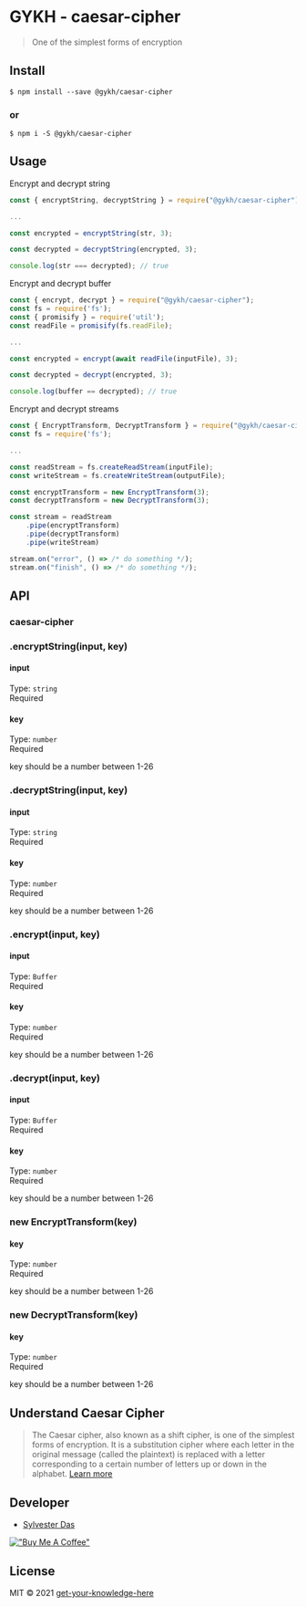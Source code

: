 # GYKH - caesar-cipher

> One of the simplest forms of encryption

## Install

```
$ npm install --save @gykh/caesar-cipher
```
### or


```
$ npm i -S @gykh/caesar-cipher
```

## Usage

Encrypt and decrypt string

```js
const { encryptString, decryptString } = require("@gykh/caesar-cipher");

...

const encrypted = encryptString(str, 3);

const decrypted = decryptString(encrypted, 3);

console.log(str === decrypted); // true
```

Encrypt and decrypt buffer

```js
const { encrypt, decrypt } = require("@gykh/caesar-cipher");
const fs = require('fs');
const { promisify } = require('util');
const readFile = promisify(fs.readFile);

...

const encrypted = encrypt(await readFile(inputFile), 3);

const decrypted = decrypt(encrypted, 3);

console.log(buffer == decrypted); // true
```

Encrypt and decrypt streams

```js
const { EncryptTransform, DecryptTransform } = require("@gykh/caesar-cipher");
const fs = require('fs'); 

...

const readStream = fs.createReadStream(inputFile);
const writeStream = fs.createWriteStream(outputFile);

const encryptTransform = new EncryptTransform(3);
const decryptTransform = new DecryptTransform(3);

const stream = readStream
    .pipe(encryptTransform)
    .pipe(decryptTransform)
    .pipe(writeStream)

stream.on("error", () => /* do something */);
stream.on("finish", () => /* do something */);
```

## API

### caesar-cipher

### .encryptString(input, key)

#### input

Type: `string`<br/>
Required

#### key

Type: `number`<br/>
Required

key should be a number between 1-26

### .decryptString(input, key)

#### input

Type: `string`<br/>
Required

#### key

Type: `number`<br/>
Required

key should be a number between 1-26

### .encrypt(input, key)

#### input

Type: `Buffer`<br/>
Required

#### key

Type: `number`<br/>
Required

key should be a number between 1-26

### .decrypt(input, key)

#### input

Type: `Buffer`<br/>
Required

#### key

Type: `number`<br/>
Required

key should be a number between 1-26

### new EncryptTransform(key)

#### key

Type: `number`<br/>
Required

key should be a number between 1-26

### new DecryptTransform(key)

#### key

Type: `number`<br/>
Required

key should be a number between 1-26

## Understand Caesar Cipher

> The Caesar cipher, also known as a shift cipher, is one of the simplest forms of encryption. It is a substitution cipher where each letter in the original message (called the plaintext) is replaced with a letter corresponding to a certain number of letters up or down in the alphabet. [Learn more](https://learncryptography.com/classical-encryption/caesar-cipher)

## Developer

- [Sylvester Das](https://www.sylvesterdas.com) 

[!["Buy Me A Coffee"](https://www.buymeacoffee.com/assets/img/custom_images/black_img.png)](https://www.buymeacoffee.com/sylvester.das)

## License

MIT © 2021 [get-your-knowledge-here](./LICENSE)
